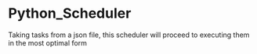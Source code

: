 # Python_Scheduler
Taking tasks from a json file, this scheduler will proceed to executing them in the most optimal form
